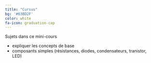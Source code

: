 ```yaml
---
title: "Cursus"
bg: '#63BD2F'
color: white
fa-icon: graduation-cap
---
```


Sujets dans ce mini-cours

- expliquer les concepts de base
- composants simples (résistances, diodes, condensateurs, tranistor, LED)



